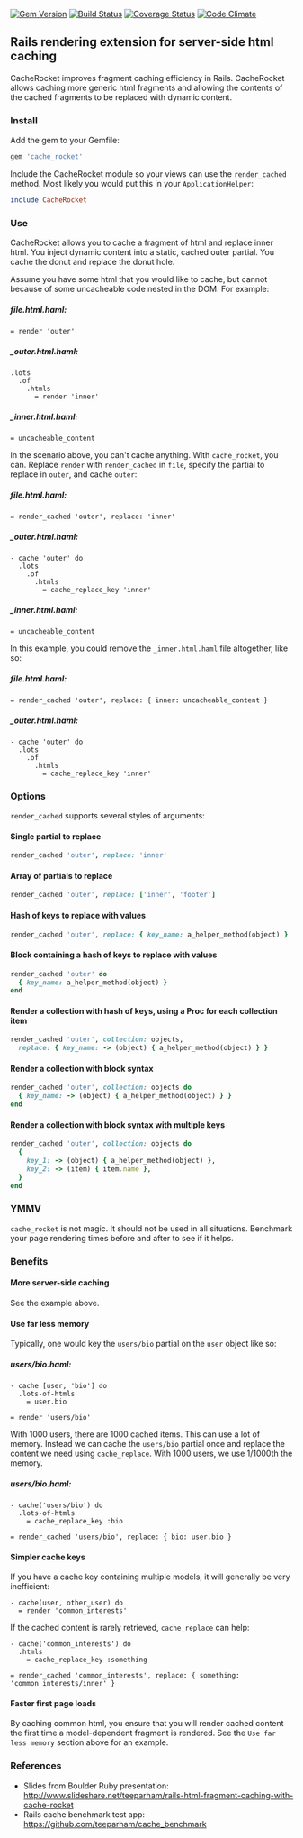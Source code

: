 [![Gem Version](https://badge.fury.io/rb/cache_rocket.svg)][gem]
[![Build Status](https://travis-ci.org/neighborland/cache_rocket.svg?branch=master)][build]
[![Coverage Status](http://img.shields.io/coveralls/neighborland/cache_rocket.svg)][coverage]
[![Code Climate](http://img.shields.io/codeclimate/github/neighborland/cache_rocket.svg)][climate]

[gem]: http://rubygems.org/gems/cache_rocket
[build]: https://travis-ci.org/neighborland/cache_rocket
[coverage]: https://coveralls.io/r/neighborland/cache_rocket
[climate]: https://codeclimate.com/github/neighborland/cache_rocket

## Rails rendering extension for server-side html caching

CacheRocket improves fragment caching efficiency in Rails. 
CacheRocket allows caching more generic html fragments and allowing the contents of the cached fragments 
to be replaced with dynamic content.

### Install

Add the gem to your Gemfile:

```ruby
gem 'cache_rocket'
```

Include the CacheRocket module so your views can use the `render_cached` method.
Most likely you would put this in your `ApplicationHelper`:

```ruby
include CacheRocket
```

### Use

CacheRocket allows you to cache a fragment of html and replace inner html. 
You inject dynamic content into a static, cached outer partial. 
You cache the donut and replace the donut hole.

Assume you have some html that you would like to cache, but cannot because of some uncacheable code nested in the DOM.
For example:

##### file.html.haml:
```haml
= render 'outer'
```

##### _outer.html.haml:
```haml
.lots
  .of
    .htmls
      = render 'inner'
```

##### _inner.html.haml:
```haml
= uncacheable_content
```

In the scenario above, you can't cache anything. With `cache_rocket`, you can. Replace `render`
with `render_cached` in `file`, specify the partial to replace in `outer`, and cache `outer`:

##### file.html.haml:
```haml
= render_cached 'outer', replace: 'inner'
```

##### _outer.html.haml:
```haml
- cache 'outer' do
  .lots
    .of
      .htmls
        = cache_replace_key 'inner'
```

##### _inner.html.haml:
``` haml
= uncacheable_content
```

In this example, you could remove the `_inner.html.haml` file altogether, like so:

##### file.html.haml:
```haml
= render_cached 'outer', replace: { inner: uncacheable_content }
```

##### _outer.html.haml:
```haml
- cache 'outer' do
  .lots
    .of
      .htmls
        = cache_replace_key 'inner'
```

### Options

`render_cached` supports several styles of arguments:

#### Single partial to replace

```ruby
render_cached 'outer', replace: 'inner'
```

#### Array of partials to replace
```ruby
render_cached 'outer', replace: ['inner', 'footer']
```

#### Hash of keys to replace with values
```ruby
render_cached 'outer', replace: { key_name: a_helper_method(object) }
```

#### Block containing a hash of keys to replace with values
```ruby
render_cached 'outer' do
  { key_name: a_helper_method(object) }
end
```

#### Render a collection with hash of keys, using a Proc for each collection item
```ruby
render_cached 'outer', collection: objects,
  replace: { key_name: -> (object) { a_helper_method(object) } }
```

#### Render a collection with block syntax
```ruby
render_cached 'outer', collection: objects do
  { key_name: -> (object) { a_helper_method(object) } }
end
```

#### Render a collection with block syntax with multiple keys
```ruby
render_cached 'outer', collection: objects do
  { 
    key_1: -> (object) { a_helper_method(object) },
    key_2: -> (item) { item.name },
  }
end
```

### YMMV

`cache_rocket` is not magic. It should not be used in all situations.
Benchmark your page rendering times before and after to see if it helps.

### Benefits

#### More server-side caching

See the example above.

#### Use far less memory

Typically, one would key the `users/bio` partial on the `user` object like so:

##### users/bio.haml:
```haml
- cache [user, 'bio'] do
  .lots-of-htmls
    = user.bio
```

```haml
= render 'users/bio'
```

With 1000 users, there are 1000 cached items. This can use a lot of memory.
Instead we can cache the `users/bio` partial once and replace the content we need using
`cache_replace`. With 1000 users, we use 1/1000th the memory.

##### users/bio.haml:
```haml
- cache('users/bio') do
  .lots-of-htmls
    = cache_replace_key :bio
```

```haml
= render_cached 'users/bio', replace: { bio: user.bio }
```

#### Simpler cache keys

If you have a cache key containing multiple models, it will generally be very inefficient:
```haml
- cache(user, other_user) do
  = render 'common_interests'
```

If the cached content is rarely retrieved, `cache_replace` can help:

```haml
- cache('common_interests') do
  .htmls
    = cache_replace_key :something
```

```haml
= render_cached 'common_interests', replace: { something: 'common_interests/inner' }
```

#### Faster first page loads

By caching common html, you ensure that you will render cached content the first time a model-dependent
fragment is rendered. See the `Use far less memory` section above for an example.

### References

* Slides from Boulder Ruby presentation: http://www.slideshare.net/teeparham/rails-html-fragment-caching-with-cache-rocket
* Rails cache benchmark test app: https://github.com/teeparham/cache_benchmark
